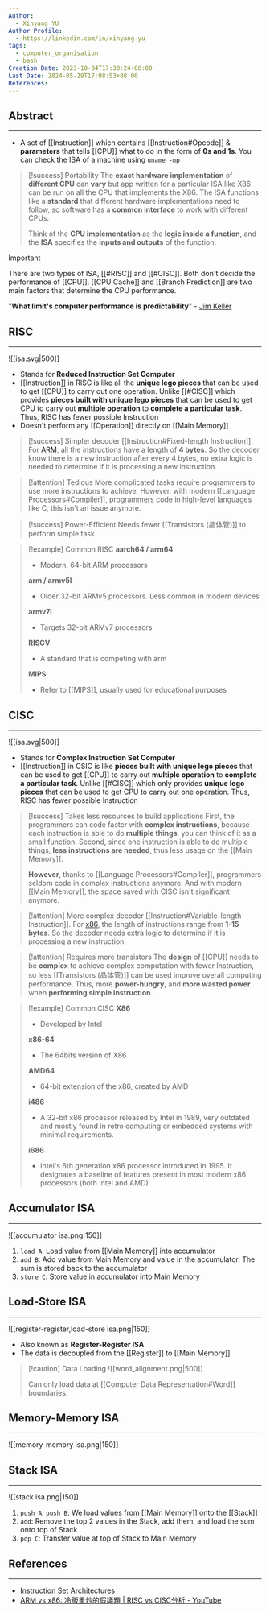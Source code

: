 ```yaml
---
Author:
  - Xinyang YU
Author Profile:
  - https://linkedin.com/in/xinyang-yu
tags:
  - computer_organisation
  - bash
Creation Date: 2023-10-04T17:30:24+08:00
Last Date: 2024-05-29T17:08:53+08:00
References: 
---
```

## Abstract
---
- A set of [[Instruction]] which contains [[Instruction#Opcode]] & **parameters** that tells [[CPU]] what to do in the form of **0s and 1s**. You can check the ISA of a machine using `uname -mp`

>[!success] Portability
> The **exact hardware implementation** of **different CPU** can **vary** but app written for a particular ISA like X86 can be run on all the CPU that implements the X86. The ISA functions like a **standard** that different hardware implementations need to follow, so software has a **common interface** to work with different CPUs.
> 
> Think of the **CPU implementation** as the **logic inside a function**, and the **ISA** specifies the **inputs and outputs** of the function.

>[!important]
> There are two types of ISA, [[#RISC]] and [[#CISC]]. Both don't decide the performance of [[CPU]]. [[CPU Cache]] and [[Branch Prediction]] are two main factors that determine the CPU performance.
> 
> "**What limit's computer performance is predictability**" - [Jim Keller](https://www.youtube.com/watch?v=yTMRGERZrQE)

## RISC
---

![[isa.svg|500]]

- Stands for **Reduced Instruction Set Computer**
- [[Instruction]] in RISC is like all the **unique lego pieces** that can be used to get [[CPU]] to carry out one operation. Unlike [[#CISC]] which provides **pieces built with unique lego pieces** that can be used to get CPU to carry out **multiple operation** to **complete a particular task**. Thus, RISC has fewer possible Instruction
- Doesn't perform any [[Operation]] directly on [[Main Memory]]

>[!success] Simpler decoder
>[[Instruction#Fixed-length Instruction]]. For [ARM](https://en.wikipedia.org/wiki/ARM_architecture_family), all the instructions have a length of **4 bytes**. So the decoder know there is a new instruction after every 4 bytes, no extra logic is needed to determine if it is processing a new instruction.



>[!attention] Tedious
> More complicated tasks require programmers to use more instructions to achieve. However, with modern [[Language Processors#Compiler]], programmers code in high-level languages like C, this isn't an issue anymore.

>[!success] Power-Efficient
> Needs fewer [[Transistors (晶体管)]] to perform simple task.


>[!example] Common RISC
> **aarch64 / arm64** 
> - Modern, 64-bit ARM processors
>   
> **arm / armv5l**
> - Older 32-bit ARMv5 processors. Less common in modern devices
>   
> **armv7l**
> - Targets 32-bit ARMv7 processors
>  
> **RISCV**
> - A standard that is competing with arm
>   
> **MIPS**
> - Refer to [[MIPS]], usually used for educational purposes



## CISC
---

![[isa.svg|500]]

- Stands for **Complex Instruction Set Computer**
- [[Instruction]] in CSIC is like **pieces built with unique lego pieces** that can be used to get [[CPU]] to carry out **multiple operation** to **complete a particular task**. Unlike [[#CISC]] which only provides **unique lego pieces** that can be used to get CPU to carry out one operation. Thus, RISC has fewer possible Instruction

>[!success] Takes less resources to build applications
> First, the programmers can code faster with **complex instructions**, because each instruction is able to do **multiple things**, you can think of it as a small function. Second, since one instruction is able to do multiple things, **less instructions are needed**, thus less usage on the [[Main Memory]].
> 
> **However**, thanks to [[Language Processors#Compiler]], programmers seldom code in complex instructions anymore. And with modern [[Main Memory]], the space saved with CISC isn't significant anymore.



>[!attention] More complex decoder
> [[Instruction#Variable-length Instruction]]. For [x86](https://en.wikipedia.org/wiki/X86_instruction_listings), the length of instructions range from **1-15 bytes**. So the decoder needs extra logic to determine if it is processing a new instruction.

>[!attention] Requires more transistors
> The **design** of [[CPU]] needs to be **complex** to achieve complex computation with fewer Instruction, so less [[Transistors (晶体管)]] can be used improve overall computing performance. Thus, more **power-hungry**, and **more wasted power** when **performing simple instruction**.

>[!example] Common CISC
> **X86** 
> - Developed by Intel
>   
> **x86-64**
> - The 64bits version of X86
>   
> **AMD64**
> - 64-bit extension of the x86, created by AMD
>   
> **i486**
> - A 32-bit x86 processor released by Intel in 1989, very outdated and mostly found in retro computing or embedded systems with minimal requirements.
> 
> **i686**
> - Intel's 6th generation x86 processor introduced in 1995. It designates a baseline of features present in most modern x86 processors (both Intel and AMD)



## Accumulator ISA
---
![[accumulator isa.png|150]]
1. ``load A``: Load value from [[Main Memory]] into accumulator
2. ``add B``: Add value from Main Memory and value in the accumulator. The sum is stored back to the accumulator
3. ``store C``: Store value in accumulator into Main Memory

## Load-Store ISA
---
![[register-register,load-store isa.png|150]]
- Also known as **Register-Register ISA**
- The data is decoupled from the [[Register]] to [[Main Memory]]

>[!caution] Data Loading
> ![[word_alignment.png|500]]
> 
> Can only load data at [[Computer Data Representation#Word]] boundaries.




## Memory-Memory ISA
---
![[memory-memory isa.png|150]]

## Stack ISA
---
![[stack isa.png|150]]
1. ``push A``, ``push B``: We load values from [[Main Memory]] onto the [[Stack]]
2. ``add``: Remove the top 2 values in the Stack, add them, and load the sum onto top of Stack
3. ``pop C``: Transfer value at top of Stack to Main Memory

## References
---
- [Instruction Set Architectures](https://youtu.be/1KTW32xSs_k)
- [ARM vs x86: 冷飯重炒的假議題 | RISC vs CISC分析 - YouTube](https://www.youtube.com/watch?v=iibDpt5f3T4)
